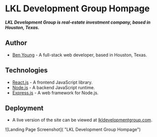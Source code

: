 # LKL Development Group Hompage #

***LKL Development Group is real-estate investment company, based in Houston, Texas.***

## Author ##
 * [Ben Young](www.jbenjaminy.com) - A full-stack web developer, based in Houston, Texas.

## Technologies ##
 * [React.js](https://facebook.github.io/react/) - A frontend JavaScript library.
 * [Node.js](https://nodejs.org/en/) - A backend JavaScript runtime.
 * [Express.js](http://expressjs.com/) - A web framework for Node.js.

## Deployment ##

 * A live version of the site can be viewed at [lkldevelopmentgroup.com](http://lkldevelopmentgroup.com).

![Landing Page Screenshot]( "LKL Development Group Hompage")